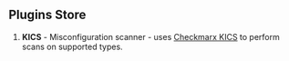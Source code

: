 ## Plugins Store

1. **KICS** - Misconfiguration scanner - uses [Checkmarx KICS](https://checkmarx.com/product/opensource/kics-open-source-infrastructure-as-code-project/) to perform scans on supported types.
